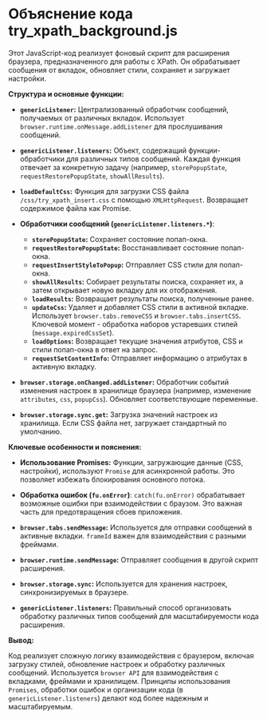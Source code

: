 # Объяснение кода try_xpath_background.js

Этот JavaScript-код реализует фоновый скрипт для расширения браузера, предназначенного для работы с XPath.  Он обрабатывает сообщения от вкладок, обновляет стили, сохраняет и загружает настройки.

**Структура и основные функции:**

* **`genericListener`:** Централизованный обработчик сообщений, получаемых от различных вкладок.  Использует `browser.runtime.onMessage.addListener` для прослушивания сообщений.

* **`genericListener.listeners`:** Объект, содержащий функции-обработчики для различных типов сообщений.  Каждая функция отвечает за конкретную задачу (например, `storePopupState`, `requestRestorePopupState`, `showAllResults`).


* **`loadDefaultCss`:** Функция для загрузки CSS файла `/css/try_xpath_insert.css` с помощью `XMLHttpRequest`.  Возвращает содержимое файла как Promise.

* **Обработчики сообщений (`genericListener.listeners.*`)**:
    * **`storePopupState`:** Сохраняет состояние попап-окна.
    * **`requestRestorePopupState`:** Восстанавливает состояние попап-окна.
    * **`requestInsertStyleToPopup`:** Отправляет CSS стили для попап-окна.
    * **`showAllResults`:**  Собирает результаты поиска, сохраняет их, а затем открывает новую вкладку для их отображения.
    * **`loadResults`:** Возвращает результаты поиска, полученные ранее.
    * **`updateCss`:** Удаляет и добавляет CSS стили в активной вкладке. Использует `browser.tabs.removeCSS` и `browser.tabs.insertCSS`.  Ключевой момент -  обработка наборов устаревших стилей (`message.expiredCssSet`).
    * **`loadOptions`:** Возвращает текущие значения атрибутов, CSS и стили попап-окна в ответ на запрос.
    * **`requestSetContentInfo`:** Отправляет информацию о атрибутах в активную вкладку.


* **`browser.storage.onChanged.addListener`:**  Обработчик событий изменения настроек в хранилище браузера (например, изменение `attributes`, `css`, `popupCss`).  Обновляет соответствующие переменные.


* **`browser.storage.sync.get`:** Загрузка значений настроек из хранилища. Если CSS файла нет, загружает стандартный по умолчанию.


**Ключевые особенности и пояснения:**

* **Использование Promises:** Функции, загружающие данные (CSS, настройки), используют `Promise` для асинхронной работы. Это позволяет избежать блокирования основного потока.

* **Обработка ошибок (`fu.onError`)**: `catch(fu.onError)`  обрабатывает возможные ошибки при взаимодействии с браузом.  Это важная часть для предотвращения сбоев приложения.

* **`browser.tabs.sendMessage`:** Используется для отправки сообщений в активные вкладки. `frameId` важен для взаимодействия с разными фреймами.

* **`browser.runtime.sendMessage`:** Отправляет сообщения в другой скрипт расширения.

* **`browser.storage.sync`:** Используется для хранения настроек, синхронизируемых в браузере.

* **`genericListener.listeners`:** Правильный способ организовать обработку различных типов сообщений для масштабируемости кода расширения.

**Вывод:**

Код реализует сложную логику взаимодействия с браузером, включая загрузку стилей, обновление настроек и обработку различных сообщений.  Используется `browser API` для взаимодействия с вкладками, фреймами и хранилищем. Принципы использования `Promises`,  обработки ошибок и организации кода (в `genericListener.listeners`) делают код более надежным и масштабируемым.